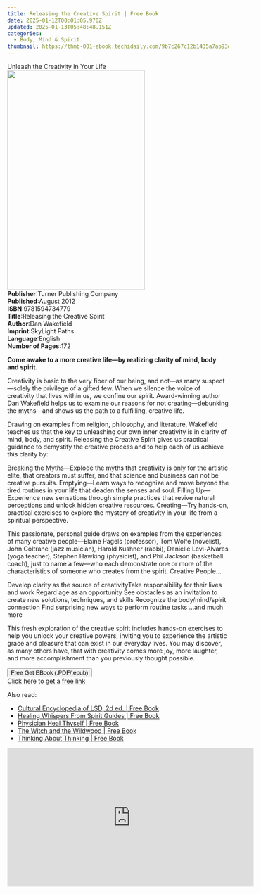 ```yaml
---
title: Releasing the Creative Spirit | Free Book
date: 2025-01-12T00:01:05.970Z
updated: 2025-01-13T05:48:48.151Z
categories:
  - Body, Mind & Spirit
thumbnail: https://thmb-001-ebook.techidaily.com/9b7c267c12b1435a7ab93d838ccd180f215e5ab49f9cb5961589040d470ab5e7.jpg
---
```

<main id="book-container">
  <div class="flex flex-col">
    <div class="book-brief flex-1 py-6 px-4 sm:p-6 md:py-10 md:px-8">
      <!-- brief-->
      <div class="book-brief-main">Unleash the Creativity in Your Life</div>
    </div>
    <div
      class="book-meta-info flex-1 grid gap-4 col-start-1 col-end-3 row-start-1 sm:mb-6 sm:grid-cols-4 lg:gap-6 lg:col-start-2 lg:row-end-6 lg:row-span-6 lg:mb-0"
    >
      <div
        class="book-meta-info-left place-content-center mt-4 p-4 text-sm leading-6 col-start-2 col-span-2 dark:text-slate-400"
      >
        <img
          class="w-full h-500 object-cover rounded-lg sm:h-255 sm:col-span-2 lg:col-span-full"
          src="https://img-001-ebook.techidaily.com/617668b4e4120eb41eabf7aa0bf554c8a00fdec5811bd5ed1ee7b3c03be17a2d.jpg"
          alt=""
          width="312"
          height="500"
        />
      </div>
      <div
        class="book-meta-info-right mt-2 col-start-1 row-start-2 col-span-3 self-center"
      >
        <!-- meta data  -->
        <div class="flex flex-col px-4 md:px-8">
          <div class="flex-1">
            <strong>Publisher</strong>:<span class="px-2"
              >Turner Publishing Company</span
            >
          </div>
          <div class="flex-1">
            <strong>Published</strong>:<span class="px-2">August 2012</span>
          </div>
          <div class="flex-1">
            <strong>ISBN</strong>:<span class="px-2">9781594734779</span>
          </div>
          <div class="flex-1">
            <strong>Title</strong>:<span class="px-2"
              >Releasing the Creative Spirit</span
            >
          </div>
          <div class="flex-1">
            <strong>Author</strong>:<span class="px-2">Dan Wakefield</span>
          </div>
          <div class="flex-1">
            <strong>Imprint</strong>:<span class="px-2">SkyLight Paths</span>
          </div>
          <div class="flex-1">
            <strong>Language</strong>:<span class="px-2">English</span>
          </div>
          <div class="flex-1">
            <strong>Number of Pages</strong>:<span class="px-2">172</span>
          </div>
        </div>
      </div>
    </div>
    <div class="book-description flex-1 py-6 px-4 sm:p-6 md:py-10 md:px-8">
      <div class="book-description-main">
        <div accordion-content="" id="description">
          <p>
            <b
              >Come awake to a more creative life—by realizing clarity of mind,
              body and spirit.</b
            >
          </p>
          <p>
            Creativity is basic to the very fiber of our being, and not—as many
            suspect—solely the privilege of a gifted few. When we silence the
            voice of creativity that lives within us, we confine our spirit.
            Award-winning author Dan Wakefield helps us to examine our reasons
            for not creating—debunking the myths—and shows us the path to a
            fulfilling, creative life.
          </p>
          <p>
            Drawing on examples from religion, philosophy, and literature,
            Wakefield teaches us that the key to unleashing our own inner
            creativity is in clarity of mind, body, and spirit. Releasing the
            Creative Spirit gives us practical guidance to demystify the
            creative process and to help each of us achieve this clarity by:
          </p>
          Breaking the Myths—Explode the myths that creativity is only for the
          artistic elite, that creators must suffer, and that science and
          business can not be creative pursuits. Emptying—Learn ways to
          recognize and move beyond the tired routines in your life that deaden
          the senses and soul. Filling Up—Experience new sensations through
          simple practices that revive natural perceptions and unlock hidden
          creative resources. Creating—Try hands-on, practical exercises to
          explore the mystery of creativity in your life from a spiritual
          perspective.
          <p>
            This passionate, personal guide draws on examples from the
            experiences of many creative people—Elaine Pagels (professor), Tom
            Wolfe (novelist), John Coltrane (jazz musician), Harold Kushner
            (rabbi), Danielle Levi-Alvares (yoga teacher), Stephen Hawking
            (physicist), and Phil Jackson (basketball coach), just to name a
            few—who each demonstrate one or more of the characteristics of
            someone who creates from the spirit. Creative People…
          </p>
          Develop clarity as the source of creativityTake responsibility for
          their lives and work Regard age as an opportunity See obstacles as an
          invitation to create new solutions, techniques, and skills Recognize
          the body/mind/spirit connection Find surprising new ways to perform
          routine tasks …and much more
          <p>
            This fresh exploration of the creative spirit includes hands-on
            exercises to help you unlock your creative powers, inviting you to
            experience the artistic grace and pleasure that can exist in our
            everyday lives. You may discover, as many others have, that with
            creativity comes more joy, more laughter, and more accomplishment
            than you previously thought possible.
          </p>
        </div>
        <div class="accordion-fader"></div>
      </div>
    </div>
    <div class="book-excerpts flex-1 py-6 px-4 sm:p-6 md:py-10 md:px-8"></div>
    <div
      class="book-about-author flex-1 py-6 px-4 sm:p-6 md:py-10 md:px-8"
    ></div>
    <div class="book-free-get flex-1 py-6 px-4 sm:p-6 md:py-10 md:px-8">
      <button
        id="btn-free-get"
        class="bg-blue-500 hover:bg-blue-700 text-white font-bold py-2 px-4 rounded"
      >
        Free Get EBook (.PDF/.epub)
      </button>
      <div id="countdown-display" class="px-2 text-lg mt-2"></div>
      <a
        id="free-link"
        class="hidden bg-blue-500 hover:bg-blue-700 text-white font-bold py-2 px-4 rounded"
        href="https://www.ebooks.com/en-us/book/96499473/releasing-the-creative-spirit/dan-wakefield/"
        target="_blank"
        >Click here to get a free link</a
      >
    </div>
    <script>
      let countdownTime = 0;
      let countdownInterval = null;
      document
        .getElementById('btn-free-get')
        .addEventListener('click', startCountdown);
      function startCountdown() {
        countdownTime = new Date().getTime() + 60000 * 3;
        countdownInterval = setInterval(updateCountdown, 1000);
        document.getElementById('btn-free-get').disabled = true;
        document
          .getElementById('btn-free-get')
          .classList.add('bg-gray-500', 'cursor-not-allowed');
      }
      function updateCountdown() {
        let currentTime = new Date().getTime();
        let timeLeft = countdownTime - currentTime;
        let secondsLeft = Math.floor(timeLeft / 1000);
        document.getElementById('countdown-display').innerHTML =
          `Remaining time: ${secondsLeft} seconds.`;
        if (secondsLeft <= 0) {
          clearInterval(countdownInterval);
          document.getElementById('btn-free-get').classList.add('hidden');
          document.getElementById('free-link').classList.remove('hidden');
          document.getElementById('countdown-display').innerHTML = '';
        }
      }
    </script>
  </div>
</main>

<ins class="adsbygoogle"
      style="display:block"
      data-ad-client="ca-pub-7571918770474297"
      data-ad-slot="8358498916"
      data-ad-format="auto"
      data-full-width-responsive="true"></ins>
    

<span class="atpl-alsoreadstyle">Also read:</span>
<div><ul>
<li><a href="https://novels-ebooks.techidaily.com/211440833-9781476653389-cultural-encyclopedia-of-lsd-2d-ed/"><u>Cultural Encyclopedia of LSD, 2d ed. | Free Book</u></a></li>
<li><a href="https://novels-ebooks.techidaily.com/211440034-9798990437319-healing-whispers-from-spirit-guides/"><u>Healing Whispers From Spirit Guides | Free Book</u></a></li>
<li><a href="https://novels-ebooks.techidaily.com/211439969-9798990986619-physician-heal-thyself/"><u>Physician Heal Thyself | Free Book</u></a></li>
<li><a href="https://novels-ebooks.techidaily.com/211441040-9781910559932-the-witch-and-the-wildwood/"><u>The Witch and the Wildwood | Free Book</u></a></li>
<li><a href="https://novels-ebooks.techidaily.com/211440706--thinking-about-thinking/"><u>Thinking About Thinking | Free Book</u></a></li>
</ul></div>

<!-- affiliate ads begin -->
<iframe width="560" height="315" src="https://www.youtube.com/embed/xg3PHS_Ee80?si=fE_iGIqHjKvWFIN3" title="YouTube video player" frameborder="0" allow="accelerometer; autoplay; clipboard-write; encrypted-media; gyroscope; picture-in-picture; web-share" referrerpolicy="strict-origin-when-cross-origin" allowfullscreen></iframe>
<!-- affiliate ads end -->

